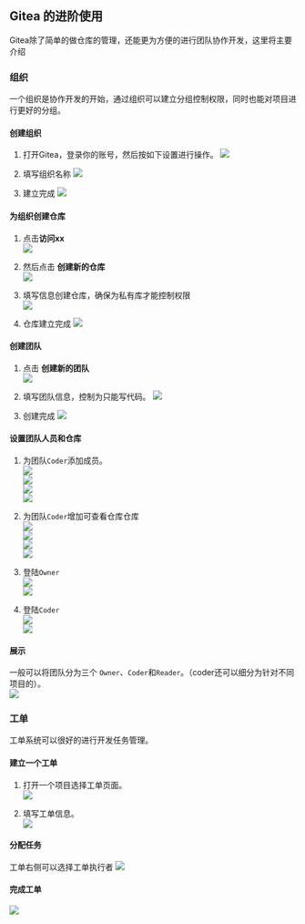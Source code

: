 ## Gitea 的进阶使用

Gitea除了简单的做仓库的管理，还能更为方便的进行团队协作开发，这里将主要介绍

### 组织

一个组织是协作开发的开始，通过组织可以建立分组控制权限，同时也能对项目进行更好的分组。

#### 创建组织

1. 打开Gitea，登录你的账号，然后按如下设置进行操作。
![](./img/001.png)

1. 填写组织名称
![](./img/002.png)

1. 建立完成
![](./img/003.png)

#### 为组织创建仓库

1. 点击**访问xx**  
![](./img/004.png)

1. 然后点击 **创建新的仓库**  
![](./img/005.png)

1. 填写信息创建仓库，确保为私有库才能控制权限  
![](./img/006.png)

1. 仓库建立完成
![](./img/007.png)

#### 创建团队

1. 点击 **创建新的团队**  
![](./img/008.png)

1. 填写团队信息，控制为只能写代码。
![](./img/009.png)

1. 创建完成
![](./img/010.png)

#### 设置团队人员和仓库  

1. 为团队`Coder`添加成员。  
![](./img/011.png)  
![](./img/012.png)  
![](./img/013.png)  
![](./img/014.png)   

1. 为团队`Coder`增加可查看仓库仓库  
![](./img/015.png)  
![](./img/016.png)  
![](./img/017.png)  
![](./img/018.png)  


1. 登陆`Owner`  
![](./img/019.png)   
![](./img/020.png)    


1. 登陆`Coder`  
![](./img/021.png)   
![](./img/022.png)    


#### 展示

一般可以将团队分为三个 `Owner`、`Coder`和`Reader`。（coder还可以细分为针对不同项目的）。  
![](./img/023.png) 


### 工单

工单系统可以很好的进行开发任务管理。

#### 建立一个工单

1. 打开一个项目选择工单页面。  
![](./img/024.png) 

2. 填写工单信息。   
![](./img/025.png) 

#### 分配任务
工单右侧可以选择工单执行者
![](./img/026.png) 

#### 完成工单
![](./img/027.png) 

